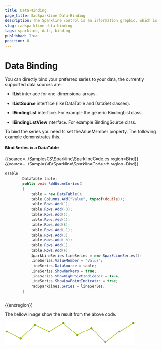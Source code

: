 ```yaml
---
title: Data-Binding
page_title: RadSparkline Data-Binding
description: The Sparkline control is an information graphic, which is characterized by small size, excellent performance
slug: radsparkline-data-binding
tags: sparkline, data, binding
published: True
position: 0
---
```


# Data Binding

You can directly bind your preferred series to your data, the currently supported data sources are:

* __IList__ interface for one-dimensional arrays.

* __IListSource__ interface (like DataTable and DataSet classes).

* __IBindingList__ interface. For example the generic BindingList class.

* __IBindingListView__ interface. For example BindingSource class.

To bind the series you need to set theValueMember property. The following example demonstrates this.

#### Bind Series to a DataTable

{{source=..\SamplesCS\Sparkline\SparklineCode.cs region=Bind}} 
{{source=..\SamplesVB\Sparkline\SparklineCode.vb region=Bind}}
````C#
oTable
        DataTable table;
        public void AddBoundSeries()
        {
            table = new DataTable();
            table.Columns.Add("Value", typeof(double));
            table.Rows.Add(1);
            table.Rows.Add(-3);
            table.Rows.Add(5);
            table.Rows.Add(1);
            table.Rows.Add(6);
            table.Rows.Add(-1);
            table.Rows.Add(3);
            table.Rows.Add(-5);
            table.Rows.Add(1);
            table.Rows.Add(6);
            SparkLineSeries lineSeries = new SparkLineSeries();
            lineSeries.ValueMember = "Value";
            lineSeries.DataSource = table;
            lineSeries.ShowMarkers = true;
            lineSeries.ShowHighPointIndicator = true;
            lineSeries.ShowLowPointIndicator = true;
            radSparkline1.Series = lineSeries;
        }

````
````VB.NET
````
 

{{endregion}} 

The bellow image show the result from the above code.

 ![](images/sparkline-data-binding001.png)

 
